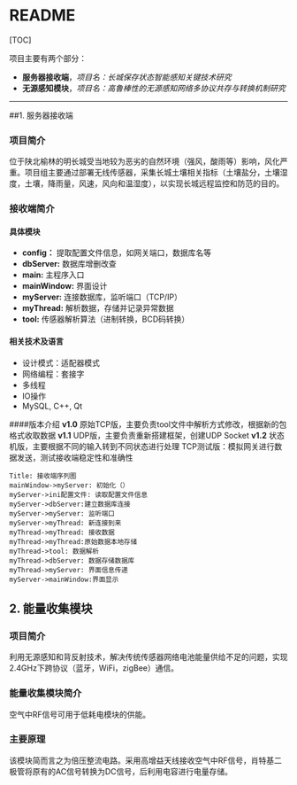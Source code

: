 ﻿# README

[TOC]

项目主要有两个部分：

* **服务器接收端**，*项目名：长城保存状态智能感知关键技术研究*
* **无源感知模块**，*项目名：高鲁棒性的无源感知网络多协议共存与转换机制研究*

---
##1. 服务器接收端

### 项目简介

位于陕北榆林的明长城受当地较为恶劣的自然环境（强风，酸雨等）影响，风化严重。项目组主要通过部署无线传感器，采集长城土壤相关指标（土壤盐分，土壤湿度，土壤，降雨量，风速，风向和温湿度），以实现长城远程监控和防范的目的。


### 接收端简介

#### 具体模块
* **config：** 提取配置文件信息，如网关端口，数据库名等
* **dbServer:** 数据库增删改查
* **main:** 主程序入口
* **mainWindow:** 界面设计
* **myServer:** 连接数据库，监听端口（TCP/IP）
* **myThread:** 解析数据，存储并记录异常数据
* **tool:** 传感器解析算法（进制转换，BCD码转换）

#### 相关技术及语言
* 设计模式：适配器模式
* 网络编程：套接字
* 多线程
* IO操作
* MySQL, C++, Qt

####版本介绍
**v1.0** 原始TCP版，主要负责tool文件中解析方式修改，根据新的包格式收取数据
**v1.1** UDP版，主要负责重新搭建框架，创建UDP Socket 
**v1.2** 状态机版，主要根据不同的输入转到不同状态进行处理
TCP测试版：模拟网关进行数据发送，测试接收端稳定性和准确性
``` seq
Title: 接收端序列图
mainWindow->myServer: 初始化（）
myServer->ini配置文件: 读取配置文件信息
myServer->dbServer:建立数据库连接
myServer->myServer: 监听端口
myServer->myThread: 新连接到来
myThread->myThread: 接收数据
myThread->myThread:原始数据本地存储
myThread->tool: 数据解析
myThread->dbServer: 数据存储数据库
myThread->myServer: 界面信息传递
myServer->mainWindow:界面显示
```

## 2. 能量收集模块
### 项目简介

利用无源感知和背反射技术，解决传统传感器网络电池能量供给不足的问题，实现2.4GHz下跨协议（蓝牙，WiFi，zigBee）通信。

### 能量收集模块简介

空气中RF信号可用于低耗电模块的供能。

### 主要原理

该模块简而言之为倍压整流电路。采用高增益天线接收空气中RF信号，肖特基二极管将原有的AC信号转换为DC信号，后利用电容进行电量存储。


